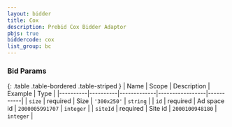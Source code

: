 ```yaml
---
layout: bidder
title: Cox
description: Prebid Cox Bidder Adaptor
pbjs: true
biddercode: cox
list_group: bc
---
```


### Bid Params

{: .table .table-bordered .table-striped }
| Name     | Scope    | Description | Example         | Type      |
|----------|----------|-------------|-----------------|-----------|
| `size`   | required | Size        | `'300x250'`     | `string`  |
| `id`     | required | Ad space id | `2000005991707` | `integer` |
| `siteId` | required | Site id     | `2000100948180` | `integer` |
